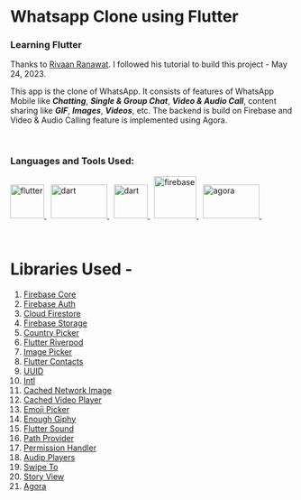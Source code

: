 # Whatsapp Clone using Flutter
### Learning Flutter
Thanks to [Rivaan Ranawat](https://github.com/RivaanRanawat). I followed his tutorial to build this project - May 24, 2023.

This app is the clone of WhatsApp. It consists of features of WhatsApp Mobile like ___Chatting___, ___Single & Group Chat___, ___Video & Audio Call___, content sharing like ___GIF___, ___Images___, ___Videos___, etc. The backend is build on Firebase and Video & Audio Calling feature is implemented using Agora.

  <p><br></p>
  
  <h3 align="left">Languages and Tools Used:</h3>

<p> 
  <a href="https://flutter.dev" target="_blank" rel="noreferrer"> <img src="https://www.vectorlogo.zone/logos/flutterio/flutterio-icon.svg" alt="flutter" width="60" height="60"/> </a> &nbsp; 
  <a href="https://dart.dev" target="_blank" rel="noreferrer"> <img src="https://dart.dev/assets/img/shared/dart/logo+text/horizontal/white.svg" alt="dart" width="100" height="60"/> </a> &nbsp;
  <a href="https://riverpod.dev/" target="_blank" rel="noreferrer"> <img src="https://riverpod.dev/img/logo.png" alt="dart" width="60" height="60"/> </a> &nbsp;
   <a href="https://firebase.google.com/" target="_blank" rel="noreferrer"> <img src="https://www.vectorlogo.zone/logos/firebase/firebase-icon.svg" alt="firebase" width="75" height="75"/> </a> &nbsp;
  <a href="https://www.agora.io/en/" target="_blank" rel="noreferrer"> <img src="https://www.agora.io/en/wp-content/themes/agora-main/images/agora-logo.svg" alt="agora" width="100" height="60"/> </a> &nbsp; 
</p>

  <p><br></p>

# Libraries Used - 
1. [Firebase Core](https://pub.dev/packages/firebase_core)
2. [Firebase Auth](https://pub.dev/packages/firebase_auth)
3. [Cloud Firestore](https://pub.dev/packages/cloud_firestore)
4. [Firebase Storage](https://pub.dev/packages/firebase_storage)
5. [Country Picker](https://pub.dev/packages/country_picker)
6. [Flutter Riverpod](https://pub.dev/packages/flutter_riverpod)
7. [Image Picker](https://pub.dev/packages/image_picker)
8. [Flutter Contacts](https://pub.dev/packages/flutter_contacts)
9. [UUID](https://pub.dev/packages/uuid)
10. [Intl](https://pub.dev/packages/intl)
11. [Cached Network Image](https://pub.dev/packages/cached_network_image)
12. [Cached Video Player](https://pub.dev/packages/cached_video_player)
13. [Emoji Picker](https://pub.dev/packages/emoji_picker_flutter)
14. [Enough Giphy](https://pub.dev/packages/enough_giphy_flutter)
15. [Flutter Sound](https://pub.dev/packages/flutter_sound)
16. [Path Provider](https://pub.dev/packages/path_provider)
17. [Permission Handler](https://pub.dev/packages/permission_handler)
18. [Audip Players](https://pub.dev/packages/audioplayers)
19. [Swipe To](https://pub.dev/packages/swipe_to)
20. [Story View](https://pub.dev/packages/story_view)
21. [Agora](https://pub.dev/packages/agora_uikit)














